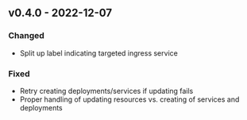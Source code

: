 ## v0.4.0 - 2022-12-07

### Changed

* Split up label indicating targeted ingress service

### Fixed

* Retry creating deployments/services if updating fails
* Proper handling of updating resources vs. creating of services and deployments
